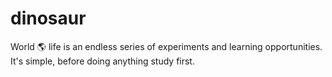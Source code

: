 # dinosaur
World 🌎 life is an endless series of experiments and learning opportunities. 
It's simple, before doing anything study first.
